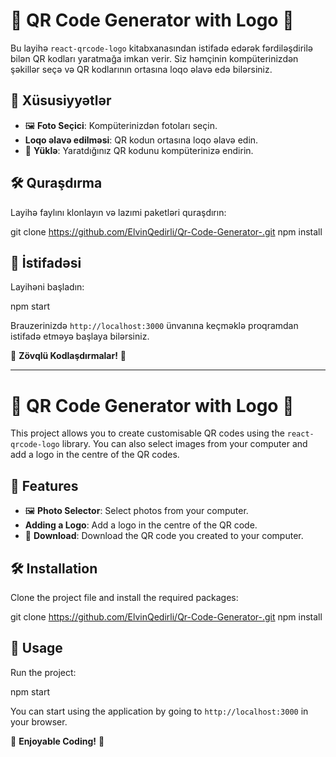 # 🎨 QR Code Generator with Logo 📸

Bu layihə `react-qrcode-logo` kitabxanasından istifadə edərək fərdiləşdirilə bilən QR kodları yaratmağa imkan verir. Siz həmçinin kompüterinizdən şəkillər seçə və QR kodlarının ortasına loqo əlavə edə bilərsiniz.

## 🚀 Xüsusiyyətlər

- 🖼️ **Foto Seçici**: Kompüterinizdən fotoları seçin.
- **Loqo əlavə edilməsi**: QR kodun ortasına loqo əlavə edin.
- 💾 **Yüklə**: Yaratdığınız QR kodunu kompüterinizə endirin.

## 🛠️ Quraşdırma

Layihə faylını klonlayın və lazımi paketləri quraşdırın:

git clone https://github.com/ElvinQedirli/Qr-Code-Generator-.git
npm install

## 🚀 İstifadəsi

Layihəni başladın:

npm start

Brauzerinizdə `http://localhost:3000` ünvanına keçməklə proqramdan istifadə etməyə başlaya bilərsiniz.


🎉 **Zövqlü Kodlaşdırmalar!** 🎉

---------------------------------------------------------------------------------------------------------

# 🎨 QR Code Generator with Logo 📸

This project allows you to create customisable QR codes using the `react-qrcode-logo` library. You can also select images from your computer and add a logo in the centre of the QR codes.

## 🚀 Features

- 🖼️ **Photo Selector**: Select photos from your computer.
- **Adding a Logo**: Add a logo in the centre of the QR code.
- 💾 **Download**: Download the QR code you created to your computer.

## 🛠️ Installation

Clone the project file and install the required packages:

git clone https://github.com/ElvinQedirli/Qr-Code-Generator-.git
npm install

## 🚀 Usage

Run the project:

npm start

You can start using the application by going to `http://localhost:3000` in your browser.


🎉 **Enjoyable Coding!** 🎉
